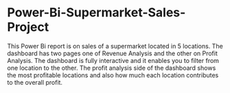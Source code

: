# Power-Bi-Supermarket-Sales-Project
This Power Bi report is on sales of a supermarket located in 5 locations. The dashboard has two pages one of Revenue Analysis and the other on Profit Analysis.
The dashboard is fully interactive and it enables you to filter from one location to the other.
The profit analysis side of the dashboard shows the most profitable locations and also how much each location contributes to the overall profit.

